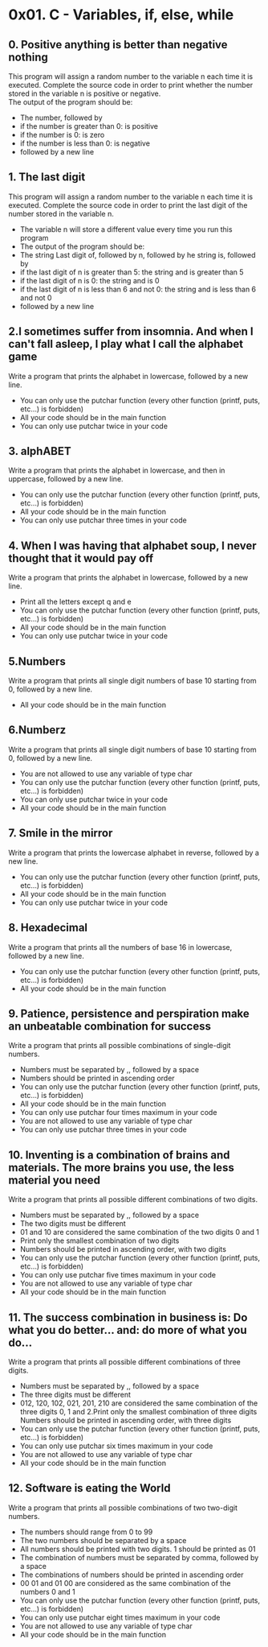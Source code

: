 # 0x01. C - Variables, if, else, while
## 0. Positive anything is better than negative nothing 
This program will assign a random number to the variable n each time it is executed. Complete the source code in order to print whether the number stored in the variable n is positive or negative.<br>
The output of the program should be:<br>
- The number, followed by<br>
- if the number is greater than 0: is positive
- if the number is 0: is zero<br>
- if the number is less than 0: is negative<br>
- followed by a new line<br>
## 1. The last digit
This program will assign a random number to the variable n each time it is executed. Complete the source code in order to print the last digit of the number stored in the variable n.<br>
- The variable n will store a different value every time you run this program<br>
- The output of the program should be:<br>
- The string Last digit of, followed by n, followed by he string is, followed by <br>
- if the last digit of n is greater than 5: the string and is greater than 5<br>
- if the last digit of n is 0: the string and is 0<br>
- if the last digit of n is less than 6 and not 0: the string and is less than 6 and not 0<br>
- followed by a new line<br>
## 2.I sometimes suffer from insomnia. And when I can't fall asleep, I play what I call the alphabet game
Write a program that prints the alphabet in lowercase, followed by a new line.<br>
- You can only use the putchar function (every other function (printf, puts, etc…) is forbidden)<br>
- All your code should be in the main function<br>
- You can only use putchar twice in your code<br>
## 3. alphABET
Write a program that prints the alphabet in lowercase, and then in uppercase, followed by a new line.<br>
- You can only use the putchar function (every other function (printf, puts, etc…) is forbidden)<br>
- All your code should be in the main function<br>
- You can only use putchar three times in your code<br>
## 4. When I was having that alphabet soup, I never thought that it would pay off
Write a program that prints the alphabet in lowercase, followed by a new line.<br>
- Print all the letters except q and e<br>
- You can only use the putchar function (every other function (printf, puts, etc…) is forbidden)<br>
- All your code should be in the main function<br>
- You can only use putchar twice in your code<br>
## 5.Numbers
Write a program that prints all single digit numbers of base 10 starting from 0, followed by a new line.<br>
- All your code should be in the main function<br>
## 6.Numberz
Write a program that prints all single digit numbers of base 10 starting from 0, followed by a new line.<br>
- You are not allowed to use any variable of type char<br>
- You can only use the putchar function (every other function (printf, puts, etc…) is forbidden)<br>
- You can only use putchar twice in your code<br>
- All your code should be in the main function<br>
## 7. Smile in the mirror
Write a program that prints the lowercase alphabet in reverse, followed by a new line.<br>
- You can only use the putchar function (every other function (printf, puts, etc…) is forbidden)<br>
- All your code should be in the main function<br>
- You can only use putchar twice in your code<br>
## 8. Hexadecimal
Write a program that prints all the numbers of base 16 in lowercase, followed by a new line.<br>
- You can only use the putchar function (every other function (printf, puts, etc…) is forbidden)<br>
- All your code should be in the main function<br>
## 9. Patience, persistence and perspiration make an unbeatable combination for success
Write a program that prints all possible combinations of single-digit numbers.<br>
- Numbers must be separated by ,, followed by a space<br>
- Numbers should be printed in ascending order<br>
- You can only use the putchar function (every other function (printf, puts, etc…) is forbidden)<br>
- All your code should be in the main function<br>
- You can only use putchar four times maximum in your code<br>
- You are not allowed to use any variable of type char<br>
- You can only use putchar three times in your code<br>
## 10. Inventing is a combination of brains and materials. The more brains you use, the less material you need
Write a program that prints all possible different combinations of two digits.<br>
- Numbers must be separated by ,, followed by a space<br>
- The two digits must be different<br>
- 01 and 10 are considered the same combination of the two digits 0 and 1<br>
- Print only the smallest combination of two digits<br>
- Numbers should be printed in ascending order, with two digits<br>
- You can only use the putchar function (every other function (printf, puts, etc…) is forbidden)<br>
- You can only use putchar five times maximum in your code<br>
- You are not allowed to use any variable of type char<br>
- All your code should be in the main function<br>
## 11. The success combination in business is: Do what you do better... and: do more of what you do...
Write a program that prints all possible different combinations of three digits.<br>
- Numbers must be separated by ,, followed by a space<br>
- The three digits must be different<br>
- 012, 120, 102, 021, 201, 210 are considered the same combination of the three digits 0, 1 and 2.Print only the smallest combination of three digits
Numbers should be printed in ascending order, with three digits<br>
- You can only use the putchar function (every other function (printf, puts, etc…) is forbidden)<br>
- You can only use putchar six times maximum in your code<br>
- You are not allowed to use any variable of type char<br>
- All your code should be in the main function<br>
## 12. Software is eating the World
Write a program that prints all possible combinations of two two-digit numbers.<br>
- The numbers should range from 0 to 99<br>
- The two numbers should be separated by a space<br>
- All numbers should be printed with two digits. 1 should be printed as 01<br>
- The combination of numbers must be separated by comma, followed by a space<br>
- The combinations of numbers should be printed in ascending order<br>
- 00 01 and 01 00 are considered as the same combination of the numbers 0 and 1<br>
- You can only use the putchar function (every other function (printf, puts, etc…) is forbidden)<br>
- You can only use putchar eight times maximum in your code<br>
- You are not allowed to use any variable of type char<br>
- All your code should be in the main function<br>
